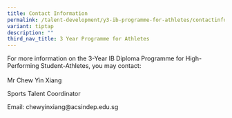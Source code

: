 ```yaml
---
title: Contact Information
permalink: /talent-development/y3-ib-programme-for-athletes/contactinformation/
variant: tiptap
description: ""
third_nav_title: 3 Year Programme for Athletes
---
```

<p>For more information on the 3-Year IB Diploma Programme for High-Performing
Student-Athletes, you may contact:
<br>
<br>Mr Chew Yin Xiang</p>
<p>Sports Talent Coordinator</p>
<p>Email: <a rel="noopener noreferrer nofollow" target="_blank">chewyinxiang@acsindep.edu.sg</a>
</p>